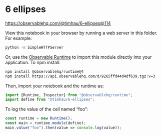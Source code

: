 # 6 ellipses

https://observablehq.com/@timhau/6-ellipses@114

View this notebook in your browser by running a web server in this folder. For
example:

~~~sh
python -m SimpleHTTPServer
~~~

Or, use the [Observable Runtime](https://github.com/observablehq/runtime) to
import this module directly into your application. To npm install:

~~~sh
npm install @observablehq/runtime@4
npm install https://api.observablehq.com/d/9265ffd44d4df639.tgz?v=3
~~~

Then, import your notebook and the runtime as:

~~~js
import {Runtime, Inspector} from "@observablehq/runtime";
import define from "@timhau/6-ellipses";
~~~

To log the value of the cell named “foo”:

~~~js
const runtime = new Runtime();
const main = runtime.module(define);
main.value("foo").then(value => console.log(value));
~~~
